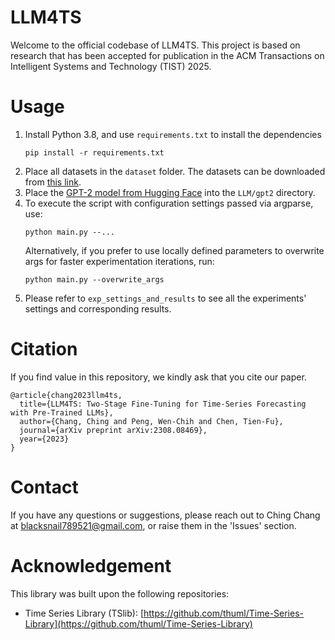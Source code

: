 # LLM4TS

Welcome to the official codebase of LLM4TS.
This project is based on research that has been accepted for publication in the ACM Transactions on Intelligent Systems and Technology (TIST) 2025.

# Usage

1. Install Python 3.8, and use `requirements.txt` to install the dependencies
   ```
   pip install -r requirements.txt
   ```
2. Place all datasets in the `dataset` folder. The datasets can be downloaded from [this link](https://drive.google.com/drive/folders/1vE0ONyqPlym2JaaAoEe0XNDR8FS_d322).
3. Place the [GPT-2 model from Hugging Face](https://huggingface.co/gpt2/tree/main) into the `LLM/gpt2` directory.
4. To execute the script with configuration settings passed via argparse, use:
   ```
   python main.py --...
   ```
   Alternatively, if you prefer to use locally defined parameters to overwrite args for faster experimentation iterations, run:
   ```
   python main.py --overwrite_args
   ```
5. Please refer to `exp_settings_and_results` to see all the experiments' settings and corresponding results.

# Citation

If you find value in this repository, we kindly ask that you cite our paper.

```
@article{chang2023llm4ts,
  title={LLM4TS: Two-Stage Fine-Tuning for Time-Series Forecasting with Pre-Trained LLMs},
  author={Chang, Ching and Peng, Wen-Chih and Chen, Tien-Fu},
  journal={arXiv preprint arXiv:2308.08469},
  year={2023}
}
```

# Contact

If you have any questions or suggestions, please reach out to Ching Chang at [blacksnail789521@gmail.com](mailto:blacksnail789521@gmail.com), or raise them in the 'Issues' section.

# Acknowledgement

This library was built upon the following repositories:

* Time Series Library (TSlib): [https://github.com/thuml/Time-Series-Library](https://github.com/thuml/Time-Series-Library)
